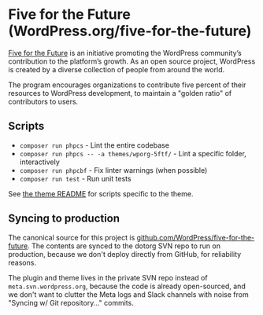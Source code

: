 # Five for the Future (WordPress.org/five-for-the-future)

[Five for the Future](https://wordpress.org/five-for-the-future) is an initiative promoting the WordPress community’s contribution to the platform’s growth. As an open source project, WordPress is created by a diverse collection of people from around the world.

The program encourages organizations to contribute five percent of their resources to WordPress development, to maintain a "golden ratio" of contributors to users.


## Scripts

* `composer run phpcs` - Lint the entire codebase
* `composer run phpcs -- -a themes/wporg-5ftf/` - Lint a specific folder, interactively
* `composer run phpcbf` - Fix linter warnings (when possible)
* `composer run test` - Run unit tests

See [the theme README](./themes/wporg-5ftf/README.md) for scripts specific to the theme.


## Syncing to production

The canonical source for this project is [github.com/WordPress/five-for-the-future](https://github.com/WordPress/five-for-the-future). The contents are synced to the dotorg SVN repo to run on production, because we don't deploy directly from GitHub, for reliability reasons.

The plugin and theme lives in the private SVN repo instead of `meta.svn.wordpress.org`, because the code is already open-sourced, and we don't want to clutter the Meta logs and Slack channels with noise from "Syncing w/ Git repository..." commits.
